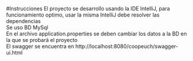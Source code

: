 #Instrucciones
El proyecto se desarrollo usando la IDE IntelliJ, para funcionamiento optimo, usar la misma
IntelliJ debe resolver las dependencias \
Se uso BD MySql \
En el archivo application.properties se deben cambiar los datos a la BD en la que se probará el proyecto \
El swagger se encuentra en http://localhost:8080/coopeuch/swagger-ui.html